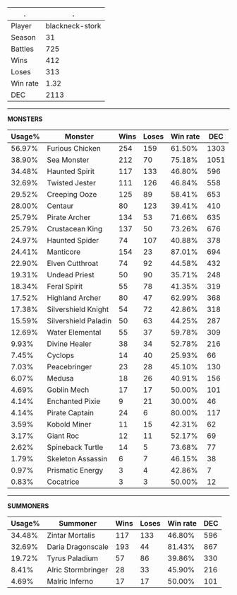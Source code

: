 .|.
|-|-
Player|blackneck-stork
Season|31
Battles|725
Wins|412
Loses|313
Win rate|1.32
DEC|2113

---
**MONSTERS**

Usage%|Monster|Wins|Loses|Win rate|DEC|
-|-|-|-|-|-|
56.97%|Furious Chicken|254|159|61.50%|1303|
38.90%|Sea Monster|212|70|75.18%|1051|
34.48%|Haunted Spirit|117|133|46.80%|596|
32.69%|Twisted Jester|111|126|46.84%|558|
29.52%|Creeping Ooze|125|89|58.41%|653|
28.00%|Centaur|80|123|39.41%|410|
25.79%|Pirate Archer|134|53|71.66%|635|
25.79%|Crustacean King|137|50|73.26%|676|
24.97%|Haunted Spider|74|107|40.88%|378|
24.41%|Manticore|154|23|87.01%|694|
22.90%|Elven Cutthroat|74|92|44.58%|432|
19.31%|Undead Priest|50|90|35.71%|248|
18.34%|Feral Spirit|55|78|41.35%|319|
17.52%|Highland Archer|80|47|62.99%|368|
17.38%|Silvershield Knight|54|72|42.86%|318|
15.59%|Silvershield Paladin|50|63|44.25%|287|
12.69%|Water Elemental|55|37|59.78%|309|
9.93%|Divine Healer|38|34|52.78%|216|
7.45%|Cyclops|14|40|25.93%|66|
7.03%|Peacebringer|23|28|45.10%|130|
6.07%|Medusa|18|26|40.91%|156|
4.69%|Goblin Mech|17|17|50.00%|101|
4.14%|Enchanted Pixie|9|21|30.00%|46|
4.14%|Pirate Captain|24|6|80.00%|117|
3.59%|Kobold Miner|11|15|42.31%|62|
3.17%|Giant Roc|12|11|52.17%|69|
2.62%|Spineback Turtle|14|5|73.68%|77|
1.79%|Skeleton Assassin|6|7|46.15%|38|
0.97%|Prismatic Energy|3|4|42.86%|7|
0.83%|Cocatrice|3|3|50.00%|12|

---
**SUMMONERS**

Usage%|Summoner|Wins|Loses|Win rate|DEC|
-|-|-|-|-|-|
34.48%|Zintar Mortalis|117|133|46.80%|596|
32.69%|Daria Dragonscale|193|44|81.43%|867|
19.72%|Tyrus Paladium|57|86|39.86%|330|
8.41%|Alric Stormbringer|28|33|45.90%|216|
4.69%|Malric Inferno|17|17|50.00%|101|
